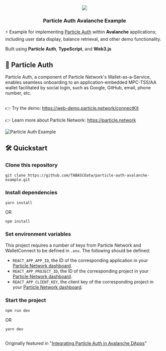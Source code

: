 <div align="center">
  <a href="https://particle.network/">
    <img src="https://i.imgur.com/xmdzXU4.png" />
  </a>
  <h3>
    Particle Auth Avalanche Example
  </h3>
</div>

⚡️ Example for implementing [Particle Auth](https://docs.particle.network/developers/auth-service) within **Avalanche** applications; including user data display, balance retrieval, and other demo functionality.

Built using **Particle Auth**, **TypeScript**, and **Web3.js**

## 🔑 Particle Auth
Particle Auth, a component of Particle Network's Wallet-as-a-Service, enables seamless onboarding to an application-embedded MPC-TSS/AA wallet facilitated by social login, such as Google, GitHub, email, phone number, etc.

##

👉 Try the demo: https://web-demo.particle.network/connectKit

👉 Learn more about Particle Network: https://particle.network

![Particle Auth Example](https://i.imgur.com/cIbCQEn.png)

## 🛠️ Quickstart

### Clone this repository
```
git clone https://github.com/TABASCOatw/particle-auth-avalanche-example.git
```

### Install dependencies
```
yarn install
```
OR
```
npm install
```

### Set environment variables
This project requires a number of keys from Particle Network and WalletConnect to be defined in `.env`. The following should be defined:
- `REACT_APP_APP_ID`, the ID of the corresponding application in your [Particle Network dashboard](https://dashboard.particle.network/#/applications).
- `REACT_APP_PROJECT_ID`, the ID of the corresponding project in your [Particle Network dashboard](https://dashboard.particle.network/#/applications).
-  `REACT_APP_CLIENT_KEY`, the client key of the corresponding project in your [Particle Network dashboard](https://dashboard.particle.network/#/applications).

### Start the project
```
npm run dev
```
OR
```
yarn dev
```

##
Originally featured in "[Integrating Particle Auth in Avalanche DApps](https://twitter.com/TABASCOweb3/status/1710546274435621330)"
